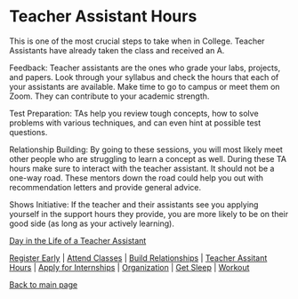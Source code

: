 # Teacher Assistant Hours

This is one of the most crucial steps to take when in College.
Teacher Assistants have already taken the class and received an A.

Feedback: Teacher assistants are the ones who grade your labs, projects, and papers. Look through your syllabus and check the hours that each of your assistants are available. Make time to go to campus or meet them on Zoom.
They can contribute to your academic strength.

Test Preparation: TAs help you review tough concepts, how to solve problems with various techniques, and can even hint at possible test questions.

Relationship Building: By going to these sessions, you will most likely meet other people who are struggling to learn a concept as well. During these TA hours make sure to interact with the teacher assistant. It should 
not be a one-way road. These mentors down the road could help you out with recommendation letters and provide general advice.

Shows Initiative: If the teacher and their assistants see you applying yourself in the support hours they provide, you are more likely to be on their good side (as long as your actively learning).

[Day in the Life of a Teacher Assistant](https://www.youtube.com/watch?v=KznS5cXprIQ)

[Register Early](https://github.com/wardenevanMU/IT1600MarkdownFinal/blob/Master/Register.md) | 
[Attend Classes](https://github.com/wardenevanMU/IT1600MarkdownFinal/blob/Master/AttendClasses.md) | 
[Build Relationships](https://github.com/wardenevanMU/IT1600MarkdownFinal/blob/Master/BuildRelationships.md) |
[Teacher Assitant Hours](https://github.com/wardenevanMU/IT1600MarkdownFinal/blob/Master/TAHours.md) |
[Apply for Internships](https://github.com/wardenevanMU/IT1600MarkdownFinal/blob/Master/Internships.md) | 
[Organization](https://github.com/wardenevanMU/IT1600MarkdownFinal/blob/Master/Organization.md) | 
[Get Sleep](https://github.com/wardenevanMU/IT1600MarkdownFinal/blob/Master/Sleep.md) | 
[Workout](https://github.com/wardenevanMU/IT1600MarkdownFinal/blob/Master/Workout.md)
<br/> 

[Back to main page](https://github.com/wardenevanMU/IT1600MarkdownFinal/blob/Master/README.md)
